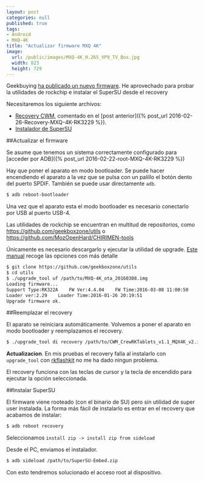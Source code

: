 ```yaml
---
layout: post
categories: null
published: true
tags:
- Android
- MXQ-4K
title: "Actualizar firmware MXQ 4K"
image:
  url: /public/images/MXQ-4K_H.265_VP9_TV_Box.jpg
  width: 823
  height: 729
---
```



Geekbuying [ha publicado un nuevo firmware](http://blog.geekbuying.com/index.php/2016/03/21/mxq-4k-rk3229-smart-tv-box-firmware-update-2/). He aprovechado para probar la utilidades de rockchip e instalar el SuperSU desde el recovery

<!-- leer mas -->

Necesitaremos los siguiente archivos:

* [Recovery CWM](https://mega.nz/#!WFglTQLL!tKnnPh-Ckw5nSHkvo3xjXcjjSdMve8EZCa7CyE225LE), comentado en el [post anterior]({% post_url 2016-02-26-Recovery-MXQ-4K-RK3229 %}).
* [Instalador de SuperSU](http://su.chainfire.eu/SuperSU-Embed.zip)



##Actualizar el firmware

Se asume que tenemos un sistema correctamente configurado para [acceder por ADB]({% post_url 2016-02-22-root-MXQ-4K-RK3229 %})

Hay que poner el aparato en modo bootloader. Se puede hacer encendiendo el aparato a la vez que se pulsa con un palillo el botón dento del puerto SPDIF. También se puede usar directamente `adb`.

```bash
$ adb reboot-bootloader
```
Una vez que el aparato esta el modo bootloader es necesario conectarlo por USB al puerto USB-4.

Las utilidades de rockchip se encuentran en multitud de repositorios, como  https://github.com/geekboxzone/utils o https://github.com/MozOpenHard/CHIRIMEN-tools

Únicamente es necesario descargarlo y ejecutar la utilidad de upgrade. [Este manual](http://wiki.radxa.com/Rock/flash_the_image) recoge las opciones con más detalle

```bash
$ git clone https://github.com/geekboxzone/utils
$ cd utils
$ ./upgrade_tool uf /path/to/MXQ-4K_ota_20160308.img 
Loading firmware...
Support Type:RK322A    FW Ver:4.4.04    FW Time:2016-03-08 11:00:50
Loader ver:2.29    Loader Time:2016-01-26 20:19:51
Upgrade firmware ok.
```

##Reemplazar el recovery

El aparato se reiniciara automáticamente. Volvemos a poner el aparato en modo bootloader y reemplazamos el recovery.

```bash
$ ./upgrade_tool di recovery /path/to/CWM_CrewRKTablets_v1.1_MQX4K_v2.img
```

**Actualizacion**. En mis pruebas el recovery falla al instalarlo con `upgrade_tool` con [rkflashkit](https://github.com/linuxerwang/rkflashkit) no me ha dado ningun problema.

El recovery funciona con las teclas de cursor y la tecla de encendido para ejecutar la opción seleccionada.

##Instalar SuperSU

El firmware viene rooteado (con el binario de SU) pero sin utilidad de super user instalada. La forma más fácil de instalarlo es entrar en el recovery que acabamos de instalar:

```bash
$ adb reboot recovery
```

Seleccionamos `install zip -> install zip from sideload`

Desde el PC, enviamos el instalador.

```bash
$ adb sideload /path/to/SuperSU-Embed.zip
```

Con esto tendremos solucionado el acceso root al dispositivo.
